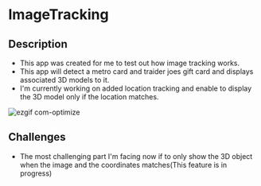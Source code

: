 # ImageTracking

## Description

- This app was created for me to test out how image tracking works.
- This app will detect a metro card and traider joes gift card and displays associated 3D models to it.
- I'm currently working on added location tracking and enable to display the 3D model only if the location matches.

![ezgif com-optimize](https://user-images.githubusercontent.com/42211866/72081180-01045600-32cc-11ea-928a-5c4bc2d0cf57.gif)


## Challenges

- The most challenging part I'm facing now if to only show the 3D object when the image and the coordinates matches(This feature is in progress) 
